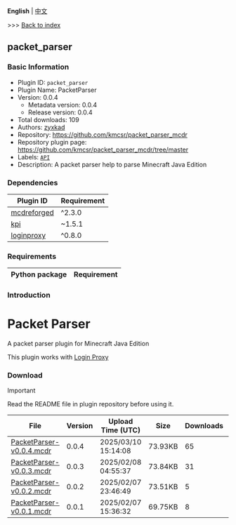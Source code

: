 **English** | [中文](readme-zh_cn.md)

\>\>\> [Back to index](/readme.md)

## packet_parser

### Basic Information

- Plugin ID: `packet_parser`
- Plugin Name: PacketParser
- Version: 0.0.4
  - Metadata version: 0.0.4
  - Release version: 0.0.4
- Total downloads: 109
- Authors: [zyxkad](https://github.com/zyxkad)
- Repository: https://github.com/kmcsr/packet_parser_mcdr
- Repository plugin page: https://github.com/kmcsr/packet_parser_mcdr/tree/master
- Labels: [`API`](/labels/api/readme.md)
- Description: A packet parser help to parse Minecraft Java Edition

### Dependencies

| Plugin ID | Requirement |
| --- | --- |
| [mcdreforged](https://github.com/Fallen-Breath/MCDReforged) | ^2.3.0 |
| [kpi](/plugins/kpi/readme.md) | ~1.5.1 |
| [loginproxy](/plugins/loginproxy/readme.md) | ^0.8.0 |

### Requirements

| Python package | Requirement |
| --- | --- |

### Introduction


# Packet Parser

A packet parser plugin for Minecraft Java Edition

This plugin works with [Login Proxy](https://github.com/kmcsr/login_proxy_mcdr)

### Download

> [!IMPORTANT]
> Read the README file in plugin repository before using it.

| File | Version | Upload Time (UTC) | Size | Downloads | Operations |
| --- | --- | --- | --- | --- | --- |
| [PacketParser-v0.0.4.mcdr](https://github.com/kmcsr/packet_parser_mcdr/releases/tag/v0.0.4) | 0.0.4 | 2025/03/10 15:14:08 | 73.93KB | 65 | [Download](https://github.com/kmcsr/packet_parser_mcdr/releases/download/v0.0.4/PacketParser-v0.0.4.mcdr) |
| [PacketParser-v0.0.3.mcdr](https://github.com/kmcsr/packet_parser_mcdr/releases/tag/v0.0.3) | 0.0.3 | 2025/02/08 04:55:37 | 73.84KB | 31 | [Download](https://github.com/kmcsr/packet_parser_mcdr/releases/download/v0.0.3/PacketParser-v0.0.3.mcdr) |
| [PacketParser-v0.0.2.mcdr](https://github.com/kmcsr/packet_parser_mcdr/releases/tag/v0.0.2) | 0.0.2 | 2025/02/07 23:46:49 | 73.51KB | 5 | [Download](https://github.com/kmcsr/packet_parser_mcdr/releases/download/v0.0.2/PacketParser-v0.0.2.mcdr) |
| [PacketParser-v0.0.1.mcdr](https://github.com/kmcsr/packet_parser_mcdr/releases/tag/v0.0.1) | 0.0.1 | 2025/02/07 15:36:32 | 69.75KB | 8 | [Download](https://github.com/kmcsr/packet_parser_mcdr/releases/download/v0.0.1/PacketParser-v0.0.1.mcdr) |

